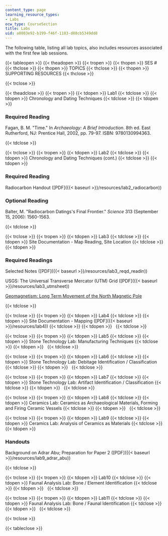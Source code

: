```yaml
---
content_type: page
learning_resource_types:
- Labs
ocw_type: CourseSection
title: Labs
uid: a0803e92-b199-f46f-1183-d88cb5349dd8
---
```


The following table, listing all lab topics, also includes resources associated with the first few lab sessions.

{{< tableopen >}}
{{< theadopen >}}
{{< tropen >}}
{{< thopen >}}
SES #
{{< thclose >}}
{{< thopen >}}
TOPICS
{{< thclose >}}
{{< thopen >}}
SUPPORTING RESOURCES
{{< thclose >}}

{{< trclose >}}

{{< theadclose >}}
{{< tropen >}}
{{< tdopen >}}
Lab1
{{< tdclose >}}
{{< tdopen >}}
Chronology and Dating Techniques
{{< tdclose >}}
{{< tdopen >}}


### Required Reading

Fagan, B. M. "Time." In _Archaeology: A Brief Introduction_. 8th ed. East Rutherford, NJ: Prentice Hall, 2002, pp. 79-97. ISBN: 9780130994363.


{{< tdclose >}}

{{< trclose >}}
{{< tropen >}}
{{< tdopen >}}
Lab2
{{< tdclose >}}
{{< tdopen >}}
Chronology and Dating Techniques (cont.)
{{< tdclose >}}
{{< tdopen >}}


### Required Reading

Radiocarbon Handout ([PDF]({{< baseurl >}}/resources/lab2_radiocarbon))

### Optional Reading

Balter, M. "Radiocarbon Datings's Final Frontier." _Science_ 313 (September 15, 2006): 1560-1563.


{{< tdclose >}}

{{< trclose >}}
{{< tropen >}}
{{< tdopen >}}
Lab3
{{< tdclose >}}
{{< tdopen >}}
Site Documentation - Map Reading, Site Location
{{< tdclose >}}
{{< tdopen >}}


### Required Readings

Selected Notes ([PDF]({{< baseurl >}}/resources/lab3_reqd_readin))

USGS: The Universal Transverse Mercator (UTM) Grid ([PDF]({{< baseurl >}}/resources/lab3_utmsheet))

[Geomagnetism: Long Term Movement of the North Magnetic Pole](http://www.ngdc.noaa.gov/geomag/GeomagneticPoles.shtml)


{{< tdclose >}}

{{< trclose >}}
{{< tropen >}}
{{< tdopen >}}
Lab4
{{< tdclose >}}
{{< tdopen >}}
Site Documentation - Mapping ([PDF]({{< baseurl >}}/resources/lab4))
{{< tdclose >}}
{{< tdopen >}}
 
{{< tdclose >}}

{{< trclose >}}
{{< tropen >}}
{{< tdopen >}}
Lab5
{{< tdclose >}}
{{< tdopen >}}
Stone Technology Lab: Manufacturing Techniques
{{< tdclose >}}
{{< tdopen >}}
 
{{< tdclose >}}

{{< trclose >}}
{{< tropen >}}
{{< tdopen >}}
Lab6
{{< tdclose >}}
{{< tdopen >}}
Stone Technology Lab: Debitage Identification / Classification
{{< tdclose >}}
{{< tdopen >}}
 
{{< tdclose >}}

{{< trclose >}}
{{< tropen >}}
{{< tdopen >}}
Lab7
{{< tdclose >}}
{{< tdopen >}}
Stone Technology Lab: Artifact Identification / Classification
{{< tdclose >}}
{{< tdopen >}}
 
{{< tdclose >}}

{{< trclose >}}
{{< tropen >}}
{{< tdopen >}}
Lab8
{{< tdclose >}}
{{< tdopen >}}
Ceramics Lab: Ceramics as Archaeological Materials, Forming and Firing Ceramic Vessels
{{< tdclose >}}
{{< tdopen >}}
 
{{< tdclose >}}

{{< trclose >}}
{{< tropen >}}
{{< tdopen >}}
Lab9
{{< tdclose >}}
{{< tdopen >}}
Ceramics Lab: Analysis of Ceramics as Materials
{{< tdclose >}}
{{< tdopen >}}


### Handouts

Background on Adrar Abu; Preparation for Paper 2 ([PDF]({{< baseurl >}}/resources/lab9_adrar_abu))


{{< tdclose >}}

{{< trclose >}}
{{< tropen >}}
{{< tdopen >}}
Lab10
{{< tdclose >}}
{{< tdopen >}}
Faunal Analysis Lab: Bone / Element Identification
{{< tdclose >}}
{{< tdopen >}}
 
{{< tdclose >}}

{{< trclose >}}
{{< tropen >}}
{{< tdopen >}}
Lab11
{{< tdclose >}}
{{< tdopen >}}
Faunal Analysis Lab: Bone / Faunal Identification
{{< tdclose >}}
{{< tdopen >}}
 
{{< tdclose >}}

{{< trclose >}}

{{< tableclose >}}